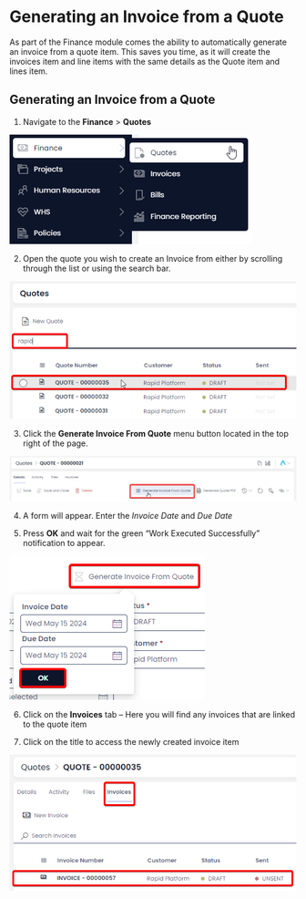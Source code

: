# Generating an Invoice from a Quote

As part of the Finance module comes the ability to automatically generate an invoice from a quote item. This saves you time, as it will create the invoices item and line items with the same details as the Quote item and lines item.

## Generating an Invoice from a Quote

1. Navigate to the **Finance** &gt; **Quotes**  

![A screenshot depicting how the user can navigate to the "Quotes" table using the sidebar. In this example, the user has pressed the "Finance" folder, which has icon of a stack of cash. The user has then pressed the "Quotes" table button, which has an icon of a page with a grey circle in the lower-right corner.](<Quotes Sidebar.png>)

2. Open the quote you wish to create an Invoice from either by scrolling through the list or using the search bar.  

![A screenshot of the user selecting a quote on the Quotes table. The screenshot is annotated with two red boxes: the first red box indicates that the user has searched for quotes that contain the phrase "rapid". The data table is now displaying three items that contain "Rapid Platform" in the customer field. The second red box highlights that the user is accessing the first item row, titled: "QUOTE - 00000035".](<Quote Selection.png>)

3. Click the **Generate Invoice From Quote** menu button located in the top right of the page.  

![A screenshot showing the "Generate Invoice from Quote" button in the Command Bar of a quote item page. The screenshot is annotated with a red box to highlight the location of the button. The button has an icon of a database table.](<Click Generate invoice.png>)

4. A form will appear. Enter the *Invoice Date* and *Due Date*

5. Press **OK** and wait for the green “Work Executed Successfully” notification to appear.  

![A screenshot of the "Generate Invoice From Quote" which now displays an icon of a sand timer. A small form has appeared in a dialogue box below the button with two fields: "Invoice Date" and "Due Date". There is also a navy button that reads "OK" in white text. The "Generate Invoice From Quote" button that has been pressed, and the "OK" button are annotated with red boxes to highlight their location.](<Invoice mini form.png>)

6. Click on the **Invoices** tab – Here you will find any invoices that are linked to the quote item

7. Click on the title to access the newly created invoice item  

![A screenshot of the "Invoices" tab which has been selected. Additionally, the screenshot displays an "Invoice" item row that has been linked to the "Quote" item, and now appears in a data table under the "Invoices" tab on a "Quote" item. The tab and the invoice item are both annotated with red boxes to highlight their location and appearance.](<Invoices Linked.png>)